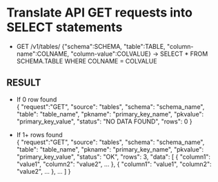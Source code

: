# Translate API GET requests into SELECT statements  
  
* GET /v1/tables/ {"schema":SCHEMA, "table":TABLE, "column-name":COLNAME, "column-value":COLVALUE} → SELECT * FROM SCHEMA.TABLE WHERE COLNAME = COLVALUE  

## RESULT  

* If 0 row found  
{
  "request":"GET",
  "source": "tables",
  "schema": "schema_name",
  "table": "table_name",
  "pkname": "primary_key_name",
  "pkvalue": "primary_key_value",
  "status": "NO DATA FOUND",
  "rows": 0
}

* If 1+ rows found  
{
  "request":"GET",
  "source": "tables",
  "schema": "schema_name",
  "table": "table_name",
  "pkname": "primary_key_name",
  "pkvalue": "primary_key_value",
  "status": "OK",
  "rows": 3,
  "data": [
    {
      "column1": "value1",
      "column2": "value2",
      ...
    },
    {
      "column1": "value1",
      "column2": "value2",
      ...
    },
    ...
  ]
}
